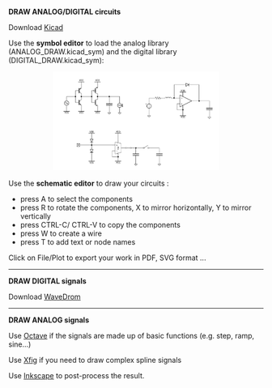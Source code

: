 **DRAW ANALOG/DIGITAL circuits**

Download [Kicad](https://github.com/KiCad)

Use the **symbol editor** to load the analog library (ANALOG_DRAW.kicad_sym) and the digital library (DIGITAL_DRAW.kicad_sym):

<p align="center">
    <img src="https://github.com/Ste-Dag/ELECTRONICS-drawing-tools/blob/750f0c2bbf8a2820f1d578b326b3f4bce518c590/ALLcomponents.JPG" width="65%">
</p>

Use the **schematic editor** to draw your circuits :
*  press A to select the components 
*  press R to rotate the components, X to mirror horizontally, Y to mirror vertically 
*  press CTRL-C/ CTRL-V to copy the components 
*  press W to create a wire
*  press T to add text or node names  

Click on File/Plot to export your work in PDF, SVG format ... 

___________________________________________________________________
**DRAW DIGITAL signals** 

Download [WaveDrom](https://github.com/wavedrom/wavedrom)

___________________________________________________________________
**DRAW ANALOG signals** 

Use [Octave](https://github.com/gnu-octave) if the signals are made up of basic functions (e.g. step, ramp, sine...)

Use [Xfig](https://mcj.sourceforge.net/frm_introduction.html) if you need to draw complex spline signals 

Use [Inkscape](https://github.com/inkscape/inkscape) to post-process the result.
 
